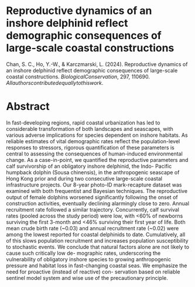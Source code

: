 # Reproductive dynamics of an inshore delphinid reflect demographic consequences of large-scale coastal constructions

Chan, S. C., Ho, Y.-W., & Karczmarski, L. (2024). Reproductive dynamics of an inshore delphinid reflect demographic consequences of large-scale coastal constructions. $Biological Conservation$, 297, 110690.
$All authors contributed equally to this work.$

# Abstract
In fast-developing regions, rapid coastal urbanization has led to considerable transformation of both landscapes and seascapes, with various adverse implications for species dependent on inshore habitats. As reliable estimates of vital demographic rates reflect the population-level responses to stressors, rigorous quantification of these parameters is central to assessing the consequences of human-induced environmental change. As a case-in-point, we quantified the reproductive parameters and calf survivorship of an obligatory inshore delphinid, the Indo- Pacific humpback dolphin (Sousa chinensis), in the anthropogenic seascape of Hong Kong prior and during two consecutive large-scale coastal infrastructure projects. Our 8-year photo-ID mark-recapture dataset was examined with both frequentist and Bayesian techniques. The reproductive output of female dolphins worsened significantly following the onset of construction activities, eventually declining alarmingly close to zero. Annual recruitment rate followed a similar trajectory. Concurrently, calf survival rates (pooled across the study period) were low, with <60% of newborns surviving the first 3-month and <46% surviving their first year of life. Both mean crude birth rate (~0.03) and annual recruitment rate (~0.02) were among the lowest reported for coastal delphinids to date. Cumulatively, all of this slows population recruitment and increases population susceptibility to stochastic events. We conclude that natural factors alone are not likely to cause such critically low de- mographic rates, underscoring the vulnerability of obligatory inshore species to growing anthropogenic pressure and habitat loss in fast-changing coastal seas. We emphasize the need for proactive (instead of reactive) con- servation based on reliable sentinel model system and wise use of the precautionary principle.


